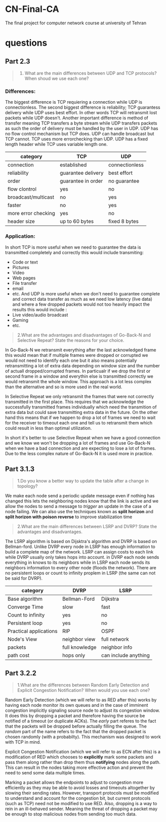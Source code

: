 # CN-Final-CA
The final project for computer network course at university of Tehran


# questions
## Part 2.3

>1. What are the main differences between UDP and TCP protocols? When shoud we use each one?

### Differences:
The biggest difference is TCP requiering a connection while UDP is connectionless. The second biggest difference is reliability; TCP guarantess delivery while UDP uses best effort. In other words TCP will retransmit lost packets while UDP doesn't. Another important difference is method of transfer meaning TCP transfers a byte stream while UDP transfers packets as such the order of delivery must be handled by the user in UDP. UDP has no flow control mechanism but TCP does. UDP can handle broadcast but TCP cannot. TCP uses more errorchecking than UDP. UDP has a fixed length header while TCP uses variable length one.



| category            | TCP                 | UDP             |
| -------------       | -------------       | -------------   |
| connection          | established         | connectionless  |
| reliability         | guarantee delivery  | best effort     |
| order               | guarantee in order  | no guarantee    |
| flow clontrol       | yes                 | no              |
| broadcast/multicast | no                  | yes             |
| faster              | no                  | yes             |
| more error checking | yes                 | no              |
| header size         | up to 60 bytes      | fixed 8 bytes   |


### Application:
In short TCP is more useful when we need to guarantee the data is transmitted completely and correctly this would include transmiting:
* Code or text 
* Pictures
* Video
* Web pages
* File transfer
* email
* etc.
And UDP is more useful when we don't need to guarantee complete and correct data transfer as much as we need low latency (live data) and where a few dropped packets would not too heavily impact the results this would include :
* Live video/audio broadcast
* Gaming
* etc.

>2.What are the advantages and disadvantages of Go-Back-N and Selective Repeat? State the reasons for your choice.

In Go-Back-N we retransmit everything after the last acknowledged frame this would mean that if multiple frames were dropped or corrupted we would not need to identify each one but it also means potentially retransmitting a lot of extra data depending on window size and the number of actuall dropped/corrupted frames. In particualr if we drop the first or second frame in a window and everythin else is transmitted correctly we would retransmit the whole window. This approach is a lot less complex than the alternative and so is more used in the real world.

In Selective Repeat we only retransmit the frames that were not correctly transmitted in the first place. This requires that we acknowledge the successfully transmitted frames individually which need the transmition of extra data but could save transmitting extra data in the future. On the other hand this means that if we happen to drop a lot of frames we need to wait for the receiver to timeout each one and tell us to retransmit them which could result in less than optimal utilization.

In short it's better to use Selective Repeat when we have a good connection and we know we won't be dropping a lot of frames and use Go-Back-N when we have a bad connection and are expecting to lose a lot of frames. Due to the less complex nature of Go-Back-N it is used more in practice.


## Part 3.1.3
>1.Do you know a better way to update the table after a change in topology?

We make each node send a periodic update message even if nothing has changed this lets the neighboring nodes know that the link is active and we allow the nodes to send a message to *trigger* an update in the case of a node failing. We can also use the techniques known as **split horizon** and **split horizon with poison reverse** to improve stabilization time

>2.What are the main differences between LSRP and DVRP? State the advantages and disadvantages.

The LSRP algorithm is based on Dijsktra's algorithm and DVRP is based on Bellman-ford. Unlike DVRP every node in LSRP has enough information to build a complete map of the network. LSRP can assign costs to each link while DVRP usually only takes hops into account. in DVRP each node sends everything in knows to its neighbors while in LSRP each node sends its neighbors information to every other node (floods the network). There are no persistent loops or count to infinity proplem in LSRP (the same can not be said for DVRP). 


| category                | DVRP                | LSRP                  |
| -------------           | -------------       | -------------         |
| Base algorithm          | Bellman-Ford        | Dijkstra              |
| Converge Time           | slow                | fast                  |
| Count to infinity       | yes                 | no                    |
| Persistent loop         | yes                 | no                    |
| Practical applications  | RIP                 | OSPF                  |
| Node's View             | neighbor view       | full network          |
| packets                 | full knowledge      | neighbor info         |
| path cost               | hops only           | can include anything  |

## Part 3.2.2
>1.What are the differences between Random Early Detection and Explicit Congestion Notification? When would you use each one?

Random Early Detection (which we will refer to as RED after this) works by having each node monitor its own queues and in the case of imminent congestion implicitly signaling source node to adjust its congestion window. It does this by dropping a packet and therefore having the source be notified of a timeout (or duplicate ACKs). The *early* part referes to the fact that the packets will be dropped before actually filling the queue. The *random* part of the name refers to the fact that the dropped packet is chosen randomly (with a probabilty). This mechanism was designed to work with TCP in mind.

Explicit Congestion Notification (which we will refer to as ECN after this) is a modification of RED which chooses to **explicitly** mark some packets and pass them along rather than drop them thus **notifying** nodes along the path. This can result in the nodes taking more effective action and prevent the need to send some data multiple times.

Marking a packet allows the endpoints to adjust to congestion more efficiently as they may be able to avoid losses and timeouts altogether by slowing their sending rates. However, transport protocols must be modified to understand and account for the congestion bit, but current protocols (such as TCP) need not be modified to use RED. Also, dropping is a way to rein in an ill-behaved sender. Meaning the threat of dropping a packet may be enough to stop malicious nodes from sending too much data.
